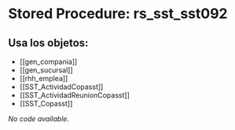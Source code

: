 # Stored Procedure: rs_sst_sst092

## Usa los objetos:
- [[gen_compania]]
- [[gen_sucursal]]
- [[rhh_emplea]]
- [[SST_ActividadCopasst]]
- [[SST_ActividadReunionCopasst]]
- [[SST_Copasst]]

*No code available.*
